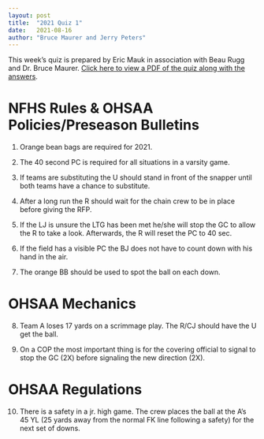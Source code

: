 ```yaml
---
layout: post
title:  "2021 Quiz 1"
date:   2021-08-16
author: "Bruce Maurer and Jerry Peters"
---
```


This week’s quiz is prepared by Eric Mauk in association with Beau Rugg
and Dr. Bruce Maurer. [Click here to view a PDF of the quiz along with the
answers](https://storage.googleapis.com/ohsaa-websites/quizzes/2021/quiz-1.pdf).

<!--more-->

# NFHS Rules & OHSAA Policies/Preseason Bulletins

1. Orange bean bags are required for 2021.

2. The 40 second PC is required for all situations in a varsity game.

3. If teams are substituting the U should stand in front of the snapper until
   both teams have a chance to substitute.

4. After a long run the R should wait for the chain crew to be in place before
   giving the RFP.

5. If the LJ is unsure the LTG has been met he/she will stop the GC to allow the
   R to take a look. Afterwards, the R will
reset the PC to 40 sec.

6. If the field has a visible PC the BJ does not have to count down with his
   hand in the air.

7. The orange BB should be used to spot the ball on each down.

# OHSAA Mechanics

8. Team A loses 17 yards on a scrimmage play. The R/CJ should have the U get the
   ball.

9. On a COP the most important thing is for the covering official to signal to
   stop the GC (2X) before signaling the new direction (2X). 

# OHSAA Regulations

10. There is a safety in a jr. high game. The crew places the ball at the A’s 45
    YL (25 yards away from the normal FK line following a safety) for the next
set of downs.
